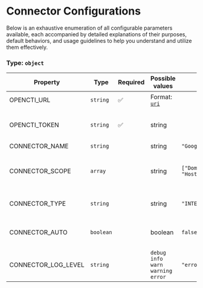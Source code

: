 # Connector Configurations

Below is an exhaustive enumeration of all configurable parameters available, each accompanied by detailed explanations of their purposes, default behaviors, and usage guidelines to help you understand and utilize them effectively.

### Type: `object`

| Property | Type | Required | Possible values | Default | Description |
| -------- | ---- | -------- | --------------- | ------- | ----------- |
| OPENCTI_URL | `string` | ✅ | Format: [`uri`](https://json-schema.org/understanding-json-schema/reference/string#built-in-formats) |  | The OpenCTI platform URL. |
| OPENCTI_TOKEN | `string` | ✅ | string |  | The token of the user who represents the connector in the OpenCTI platform. |
| CONNECTOR_NAME | `string` |  | string | `"Google DNS"` | Name of the connector. |
| CONNECTOR_SCOPE | `array` |  | string | `["Domain-Name", "Hostname"]` | The scope or type of data the connector is importing, either a MIME type or Stix Object (for information only). |
| CONNECTOR_TYPE | `string` |  | string | `"INTERNAL_ENRICHMENT"` | Should always be set to INTERNAL_ENRICHMENT for this connector. |
| CONNECTOR_AUTO | `boolean` |  | boolean | `false` | Enables or disables automatic enrichment of observables for OpenCTI. |
| CONNECTOR_LOG_LEVEL | `string` |  | `debug` `info` `warn` `warning` `error` | `"error"` | Determines the verbosity of the logs. |

